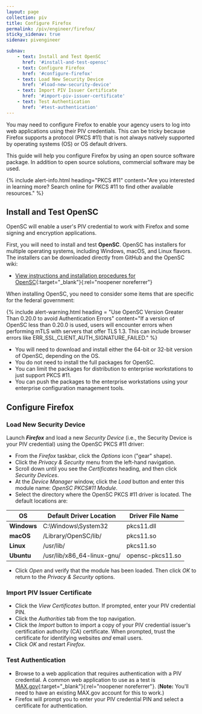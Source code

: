 ```yaml
---
layout: page
collection: piv
title: Configure Firefox
permalink: /piv/engineer/firefox/
sticky_sidenav: true
sidenav: pivengineer

subnav:
    - text: Install and Test OpenSC
      href: '#install-and-test-opensc'
    - text: Configure Firefox
      href: '#configure-firefox'
    - text: Load New Security Device
      href: '#load-new-security-device'
    - text: Import PIV Issuer Certificate
      href: '#import-piv-issuer-certificate'
    - text: Test Authentication
      href: '#test-authentication'
---
```


You may need to configure Firefox to enable your agency users to log into web applications using their PIV credentials. This can be tricky because Firefox supports a protocol (PKCS #11) that is not always natively supported by operating systems (OS) or OS default drivers. 

This guide will help you configure Firefox by using an open source software package.  In addition to open source solutions, commercial software may be used. 

{% include alert-info.html heading="PKCS #11" content="Are you interested in learning more? Search online for PKCS #11 to find other available resources." %} 

## Install and Test OpenSC
OpenSC will enable a user's PIV credential to work with Firefox and some signing and encryption applications.

First, you will need to install and test **OpenSC**. OpenSC has installers for multiple operating systems, including Windows, macOS, and Linux flavors. The installers can be downloaded directly from GitHub and the OpenSC wiki:

* [View instructions and installation procedures for OpenSC](https://github.com/OpenSC/OpenSC/wiki/){:target="_blank"}{:rel="noopener noreferrer"}

When installing OpenSC, you need to consider some items that are specific for the federal government: 

{% include alert-warning.html heading = "Use OpenSC Version Greater Than 0.20.0 to avoid Authentication Errors" content="If a version of OpenSC less than 0.20.0 is used, users will encounter errors when performing mTLS with servers that offer TLS 1.3. This can include browser errors like ERR_SSL_CLIENT_AUTH_SIGNATURE_FAILED." %}

* You will need to download and install either the 64-bit or 32-bit version of OpenSC, depending on the OS.
* You do not need to install the full packages for OpenSC.<!--No need to be more specific?-->
* You can limit the packages for distribution to enterprise workstations to just support PKCS #11.
* You can push the packages to the enterprise workstations using your enterprise configuration management tools.

## Configure Firefox

### Load New Security Device

Launch **_Firefox_** and load a new _Security Device_ (i.e., the Security Device is your PIV credential) using the OpenSC PKCS #11 driver:
* From the _Firefox_ taskbar, click the _Options_ icon ("gear" shape). 
* Click the _Privacy & Security_ menu from the left-hand navigation.
* Scroll down until you see the _Certificates_ heading, and then click _Security Devices_.
* At the _Device Manager_ window, click the _Load_ button and enter this module name: _OpenSC PKCS#11 Module_.
* Select the directory where the OpenSC PKCS #11 driver is located. The default locations are:

| **OS** | **Default Driver Location** | **Driver File Name** | 
| ----- | -------| -------| 
| **Windows** | C:\Windows\System32 | pkcs11.dll | 
| **macOS**  | /Library/OpenSC/lib/ | pkcs11.so | 
| **Linux**  | /usr/lib/ | pkcs11.so | 
| **Ubuntu** | /usr/lib/x86_64-linux-gnu/ | opensc-pkcs11.so |

* Click _Open_ and verify that the module has been loaded. Then click _OK_ to return to the _Privacy & Security_ options.

### Import PIV Issuer Certificate
* Click the _View Certificates_ button. If prompted, enter your PIV credential PIN.
* Click the _Authorities_ tab from the top navigation.
* Click the _Import_ button to import a copy of your PIV credential issuer's certification authority (CA) certificate. When prompted, trust the certificate for identifying websites _and_ email users.
* Click _OK_ and restart _Firefox_.

### Test Authentication
* Browse to a web application that requires authentication with a PIV credential.  A common web application to use as a test is [MAX.gov](https://max.gov/maxportal/home.action){:target="_blank"}{:rel="noopener noreferrer"}. (**Note:** You'll need to have an existing MAX.gov account for this to work.)
* Firefox will prompt you to enter your PIV credential PIN and select a certificate for authentication.

